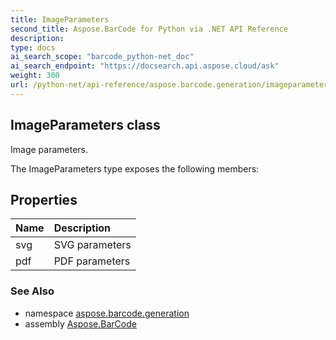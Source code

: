 ```yaml
---
title: ImageParameters
second_title: Aspose.BarCode for Python via .NET API Reference
description: 
type: docs
ai_search_scope: "barcode_python-net_doc"
ai_search_endpoint: "https://docsearch.api.aspose.cloud/ask"
weight: 300
url: /python-net/api-reference/aspose.barcode.generation/imageparameters/
---
```


## ImageParameters class

Image parameters.

The ImageParameters type exposes the following members:
## Properties
| Name | Description |
| :- | :- |
|svg|SVG parameters|
|pdf|PDF parameters|

### See Also

* namespace [aspose.barcode.generation](/barcode/python-net/api-reference/aspose.barcode.generation/)
* assembly [Aspose.BarCode](/barcode/python-net/api-reference/)

